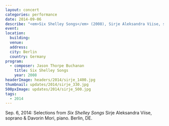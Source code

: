 ```yaml
---
layout: concert
categories: performance
date: 2014-09-06
describe: "<em>Six Shelley Songs</em> (2008), Sirje Aleksandra Viise, soprano & Davorin Mori, piano."
event:
location:
  building:
  venue:
  address:
  city: Berlin
  country: Germany
program:
  - composer: Jason Thorpe Buchanan
    title: Six Shelley Songs
    year: 2008
headerImage: headers/2014/sirje_1400.jpg
thumbnail: updates/2014/sirje_330.jpg
500pxImage: updates/2014/sirje_500.jpg
tags:
  - 2014
---
```


Sep. 6, 2014: Selections from <em>Six Shelley Songs</em> Sirje Aleksandra Viise, soprano & Davorin Mori, piano. Berlin, DE.
